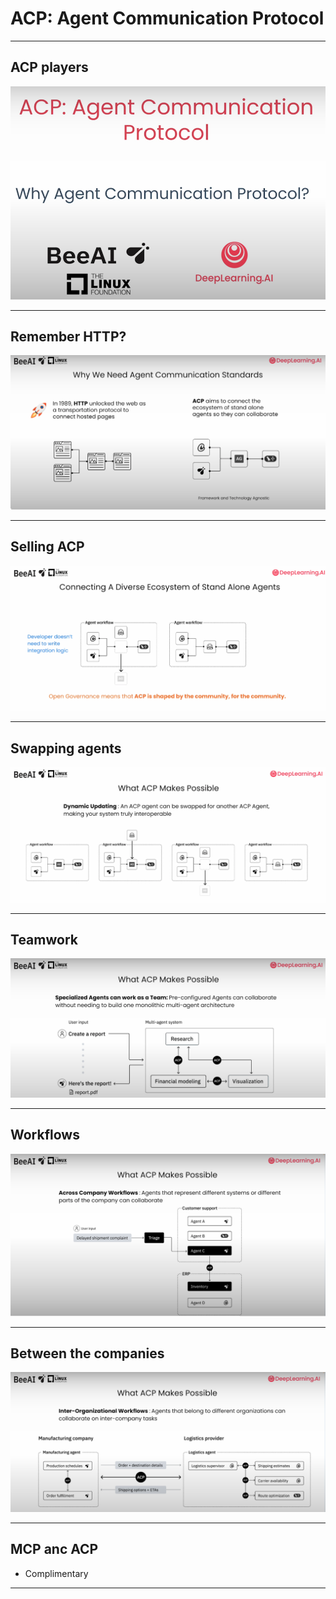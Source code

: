 # ACP: Agent Communication Protocol

---

## ACP players 

![](../images/01.png) 

---

## Remember HTTP?

![](../images/02.png) 

---


## Selling ACP

![](../images/03.png) 

---


## Swapping agents

![](../images/04.png) 

---

## Teamwork

![](../images/05.png) 

---

## Workflows

![](../images/06.png) 

---

## Between the companies

![](../images/07.png) 

---

## MCP anc ACP

* Complimentary

---